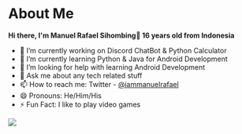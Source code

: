 <h1>About Me</h1>

**Hi there, I'm Manuel Rafael Sihombing👋 16 years old from Indonesia**

- 🔭 I’m currently working on Discord ChatBot & Python Calculator
- 🌱 I’m currently learning Python & Java for Android Development
- 🤔 I’m looking for help with learning Android Development
- 💬 Ask me about any tech related stuff
- 📫 How to reach me: Twitter - [@iammanuelrafael](https://twitter.com/iammanuelrafael)
- 😄 Pronouns: He/Him/His
- ⚡ Fun Fact: I like to play video games

<img src="https://github-readme-stats.vercel.app/api?username=iammanuelrafael&&show_icons=true&title_color=ffffff&icon_color=ffffff&text_color=ffffff&bg_color=000000">
